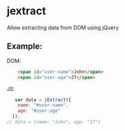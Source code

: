 # jextract
Allow extracting data from DOM using jQuery
## Example:
DOM:
```html
    <span id="user-name">John</span>
    <span id="user-age">27</span>
```
JS:
```javascript
   var data = jExtract({
    name: "#user-name",
    age: "#user-age"
  }); 
// data = {name: "John", age: "27"}
```
